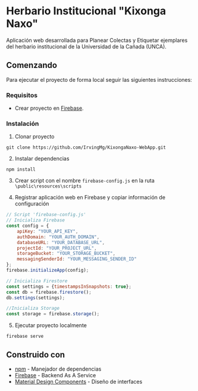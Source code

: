 # Herbario Institucional "Kixonga Naxo"
Aplicación web desarrollada para Planear Colectas y Etiquetar ejemplares del herbario institucional de la Universidad de la Cañada (UNCA).

## Comenzando
Para ejecutar el proyecto de forma local seguir las siguientes instrucciones:

### Requisitos
* Crear proyecto en [Firebase](https://firebase.google.com/).

### Instalación
1. Clonar proyecto
```
git clone https://github.com/IrvingMg/KixongaNaxo-WebApp.git
```

2. Instalar dependencias
```
npm install
```

3. Crear script con el nombre `firebase-config.js` en la ruta `\public\resources\scripts`

4. Registrar aplicación web en Firebase y copiar información de configuración 
```javascript
// Script 'firebase-config.js'
// Inicializa Firebase
const config = {
	apiKey: "YOUR_API_KEY",
	authDomain: "YOUR_AUTH_DOMAIN",
	databaseURL: "YOUR_DATABASE_URL",
	projectId: "YOUR_PROJECT_URL",
	storageBucket: "YOUR_STORAGE_BUCKET",
	messagingSenderId: "YOUR_MESSAGING_SENDER_ID"
};
firebase.initializeApp(config);

// Inicializa Firestore
const settings = {timestampsInSnapshots: true};
const db = firebase.firestore();
db.settings(settings);

//Inicializa Storage
const storage = firebase.storage();
```

5. Ejecutar proyecto localmente
```
firebase serve
```

## Construido con
* [npm](https://www.npmjs.com/get-npm) - Manejador de dependencias
* [Firebase](https://firebase.google.com) - Backend As A Service
* [Material Design Components](https://material.io/develop/) - Diseño de interfaces